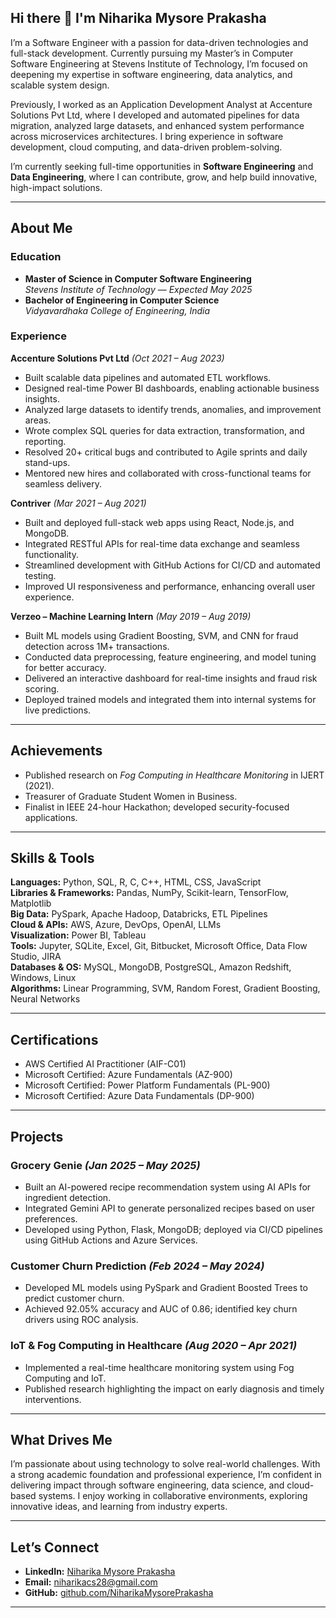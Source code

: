 ## Hi there 👋 I'm Niharika Mysore Prakasha

I’m a Software Engineer with a passion for data-driven technologies and full-stack development. Currently pursuing my Master’s in Computer Software Engineering at Stevens Institute of Technology, I’m focused on deepening my expertise in software engineering, data analytics, and scalable system design.

Previously, I worked as an Application Development Analyst at Accenture Solutions Pvt Ltd, where I developed and automated pipelines for data migration, analyzed large datasets, and enhanced system performance across microservices architectures. I bring experience in software development, cloud computing, and data-driven problem-solving.

I’m currently seeking full-time opportunities in **Software Engineering** and **Data Engineering**, where I can contribute, grow, and help build innovative, high-impact solutions.

---

## **About Me**


### **Education**
- **Master of Science in Computer Software Engineering**  
  *Stevens Institute of Technology* — *Expected May 2025*
- **Bachelor of Engineering in Computer Science**  
  *Vidyavardhaka College of Engineering, India*

### **Experience**

**Accenture Solutions Pvt Ltd** *(Oct 2021 – Aug 2023)*  
- Built scalable data pipelines and automated ETL workflows.  
- Designed real-time Power BI dashboards, enabling actionable business insights.  
- Analyzed large datasets to identify trends, anomalies, and improvement areas.  
- Wrote complex SQL queries for data extraction, transformation, and reporting.  
- Resolved 20+ critical bugs and contributed to Agile sprints and daily stand-ups.  
- Mentored new hires and collaborated with cross-functional teams for seamless delivery.

**Contriver** *(Mar 2021 – Aug 2021)*  
- Built and deployed full-stack web apps using React, Node.js, and MongoDB.  
- Integrated RESTful APIs for real-time data exchange and seamless functionality.  
- Streamlined development with GitHub Actions for CI/CD and automated testing.  
- Improved UI responsiveness and performance, enhancing overall user experience.

**Verzeo – Machine Learning Intern** *(May 2019 – Aug 2019)*  
- Built ML models using Gradient Boosting, SVM, and CNN for fraud detection across 1M+ transactions.  
- Conducted data preprocessing, feature engineering, and model tuning for better accuracy.  
- Delivered an interactive dashboard for real-time insights and fraud risk scoring.  
- Deployed trained models and integrated them into internal systems for live predictions.

---

## **Achievements**

- Published research on *Fog Computing in Healthcare Monitoring* in IJERT (2021).  
- Treasurer of Graduate Student Women in Business.  
- Finalist in IEEE 24-hour Hackathon; developed security-focused applications.

---

## **Skills & Tools**


**Languages:** Python, SQL, R, C, C++, HTML, CSS, JavaScript  
**Libraries & Frameworks:** Pandas, NumPy, Scikit-learn, TensorFlow, Matplotlib  
**Big Data:** PySpark, Apache Hadoop, Databricks, ETL Pipelines  
**Cloud & APIs:** AWS, Azure, DevOps, OpenAI, LLMs  
**Visualization:** Power BI, Tableau  
**Tools:** Jupyter, SQLite, Excel, Git, Bitbucket, Microsoft Office, Data Flow Studio, JIRA  
**Databases & OS:** MySQL, MongoDB, PostgreSQL, Amazon Redshift, Windows, Linux  
**Algorithms:** Linear Programming, SVM, Random Forest, Gradient Boosting, Neural Networks

---

## **Certifications**

- AWS Certified AI Practitioner (AIF-C01)  
- Microsoft Certified: Azure Fundamentals (AZ-900)  
- Microsoft Certified: Power Platform Fundamentals (PL-900)  
- Microsoft Certified: Azure Data Fundamentals (DP-900)

---

## **Projects**

### **Grocery Genie** *(Jan 2025 – May 2025)*  
- Built an AI-powered recipe recommendation system using AI APIs for ingredient detection.  
- Integrated Gemini API to generate personalized recipes based on user preferences.  
- Developed using Python, Flask, MongoDB; deployed via CI/CD pipelines using GitHub Actions and Azure Services.

### **Customer Churn Prediction** *(Feb 2024 – May 2024)*  
- Developed ML models using PySpark and Gradient Boosted Trees to predict customer churn.  
- Achieved 92.05% accuracy and AUC of 0.86; identified key churn drivers using ROC analysis.

### **IoT & Fog Computing in Healthcare** *(Aug 2020 – Apr 2021)*  
- Implemented a real-time healthcare monitoring system using Fog Computing and IoT.  
- Published research highlighting the impact on early diagnosis and timely interventions.

---

## **What Drives Me**

I’m passionate about using technology to solve real-world challenges. With a strong academic foundation and professional experience, I’m confident in delivering impact through software engineering, data science, and cloud-based systems. I enjoy working in collaborative environments, exploring innovative ideas, and learning from industry experts.

---

## **Let’s Connect**

- **LinkedIn:** [Niharika Mysore Prakasha](https://www.linkedin.com/in/niharikamysoreprakasha28)  
- **Email:** niharikacs28@gmail.com  
- **GitHub:** [github.com/NiharikaMysorePrakasha](https://github.com/NiharikaMysorePrakasha)

---
